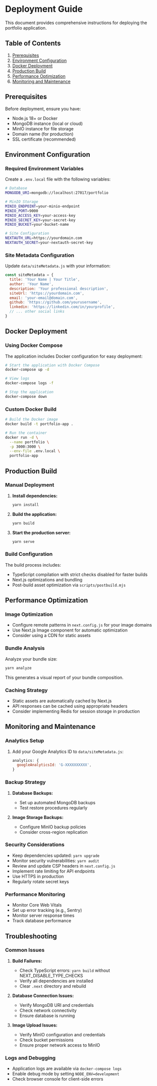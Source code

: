 # Deployment Guide

This document provides comprehensive instructions for deploying the portfolio application.

## Table of Contents

1. [Prerequisites](#prerequisites)
2. [Environment Configuration](#environment-configuration)
3. [Docker Deployment](#docker-deployment)
4. [Production Build](#production-build)
5. [Performance Optimization](#performance-optimization)
6. [Monitoring and Maintenance](#monitoring-and-maintenance)

## Prerequisites

Before deployment, ensure you have:

- Node.js 18+ or Docker
- MongoDB instance (local or cloud)
- MinIO instance for file storage
- Domain name (for production)
- SSL certificate (recommended)

## Environment Configuration

### Required Environment Variables

Create a `.env.local` file with the following variables:

```bash
# Database
MONGODB_URI=mongodb://localhost:27017/portfolio

# MinIO Storage
MINIO_ENDPOINT=your-minio-endpoint
MINIO_PORT=9000
MINIO_ACCESS_KEY=your-access-key
MINIO_SECRET_KEY=your-secret-key
MINIO_BUCKET=your-bucket-name

# Site Configuration
NEXTAUTH_URL=https://yourdomain.com
NEXTAUTH_SECRET=your-nextauth-secret-key
```

### Site Metadata Configuration

Update `data/siteMetadata.js` with your information:

```javascript
const siteMetadata = {
  title: 'Your Name | Your Title',
  author: 'Your Name',
  description: 'Your professional description',
  siteUrl: 'https://yourdomain.com',
  email: 'your-email@domain.com',
  github: 'https://github.com/yourusername',
  linkedin: 'https://linkedin.com/in/yourprofile',
  // ... other social links
}
```

## Docker Deployment

### Using Docker Compose

The application includes Docker configuration for easy deployment:

```bash
# Start the application with Docker Compose
docker-compose up -d

# View logs
docker-compose logs -f

# Stop the application
docker-compose down
```

### Custom Docker Build

```bash
# Build the Docker image
docker build -t portfolio-app .

# Run the container
docker run -d \
  --name portfolio \
  -p 3000:3000 \
  --env-file .env.local \
  portfolio-app
```

## Production Build

### Manual Deployment

1. **Install dependencies:**
   ```bash
   yarn install
   ```

2. **Build the application:**
   ```bash
   yarn build
   ```

3. **Start the production server:**
   ```bash
   yarn serve
   ```

### Build Configuration

The build process includes:

- TypeScript compilation with strict checks disabled for faster builds
- Next.js optimizations and bundling
- Post-build asset optimization via `scripts/postbuild.mjs`

## Performance Optimization

### Image Optimization

- Configure remote patterns in `next.config.js` for your image domains
- Use Next.js Image component for automatic optimization
- Consider using a CDN for static assets

### Bundle Analysis

Analyze your bundle size:

```bash
yarn analyze
```

This generates a visual report of your bundle composition.

### Caching Strategy

- Static assets are automatically cached by Next.js
- API responses can be cached using appropriate headers
- Consider implementing Redis for session storage in production

## Monitoring and Maintenance

### Analytics Setup

1. Add your Google Analytics ID to `data/siteMetadata.js`:
   ```javascript
   analytics: {
     googleAnalyticsId: 'G-XXXXXXXXXX',
   }
   ```

### Backup Strategy

1. **Database Backups:**
   - Set up automated MongoDB backups
   - Test restore procedures regularly

2. **Image Storage Backups:**
   - Configure MinIO backup policies
   - Consider cross-region replication

### Security Considerations

- Keep dependencies updated: `yarn upgrade`
- Monitor security vulnerabilities: `yarn audit`
- Review and update CSP headers in `next.config.js`
- Implement rate limiting for API endpoints
- Use HTTPS in production
- Regularly rotate secret keys

### Performance Monitoring

- Monitor Core Web Vitals
- Set up error tracking (e.g., Sentry)
- Monitor server response times
- Track database performance

## Troubleshooting

### Common Issues

1. **Build Failures:**
   - Check TypeScript errors: `yarn build` without NEXT_DISABLE_TYPE_CHECKS
   - Verify all dependencies are installed
   - Clear `.next` directory and rebuild

2. **Database Connection Issues:**
   - Verify MongoDB URI and credentials
   - Check network connectivity
   - Ensure database is running

3. **Image Upload Issues:**
   - Verify MinIO configuration and credentials
   - Check bucket permissions
   - Ensure proper network access to MinIO

### Logs and Debugging

- Application logs are available via `docker-compose logs`
- Enable debug mode by setting `NODE_ENV=development`
- Check browser console for client-side errors